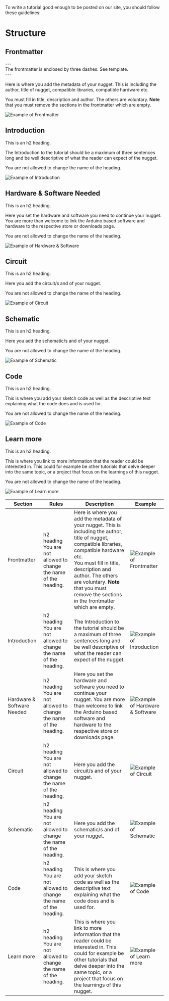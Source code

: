 To write a tutorial good enough to be posted on our site, you should follow these guidelines:

# Structure

## Frontmatter

\--- <br>
The frontmatter is enclosed by three dashes. See template.<br>
\---

Here is where you add the metadata of your nugget. This is including the author, title of nugget, compatible libraries, compatible hardware etc.

You must fill in title, description and author. The others are voluntary. **Note** that you must remove the sections in the frontmatter which are empty.

![Example of Frontmatter](assets/frontmatter.png)

## Introduction

This is an h2 heading.

The Introduction to the tutorial should be a maximum of three sentences long and be well descriptive of what the reader can expect of the nugget.

You are not allowed to change the name of the heading.

![Example of Introduction](assets/nug-intro.png)

## Hardware & Software Needed

This is an h2 heading.

Here you set the hardware and software you need to continue your nugget. You are more than welcome to link the Arduino based software and hardware to the respective store or downloads page.

You are not allowed to change the name of the heading.

![Example of Hardware & Software](assets/nug-hardware.png)

## Circuit

This is an h2 heading.

Here you add the circuit/s and of your nugget.

You are not allowed to change the name of the heading.

![Example of Circuit](assets/nug-circuit.png)

## Schematic

This is an h2 heading.

Here you add the schematic/s and of your nugget.

You are not allowed to change the name of the heading.

![Example of Schematic](assets/nug-schematic.png)

## Code

This is an h2 heading.

This is where you add your sketch code as well as the descriptive text explaining what the code does and is used for.

You are not allowed to change the name of the heading.

![Example of Code](assets/nug-code.png)

## Learn more

This is an h2 heading.

This is where you link to more information that the reader could be interested in. This could for example be other tutorials that delve deeper into the same topic, or a project that focus on the learnings of this nugget.

You are not allowed to change the name of the heading.

![Example of Learn more](assets/nug-learn.png)

|Section|Rules|Description|Example|
|-------|-----|-----------|-------|
|Frontmatter|h2 heading <br> You are not allowed to change the name of the heading.|Here is where you add the metadata of your nugget. This is including the author, title of nugget, compatible libraries, compatible hardware etc. <br>You must fill in title, description and author. The others are voluntary. **Note** that you must remove the sections in the frontmatter which are empty.|![Example of Frontmatter](assets/frontmatter.png)|
|Introduction|h2 heading <br> You are not allowed to change the name of the heading.|The Introduction to the tutorial should be a maximum of three sentences long and be well descriptive of what the reader can expect of the nugget.|![Example of Introduction](assets/nug-intro.png)|
|Hardware & Software Needed|h2 heading <br> You are not allowed to change the name of the heading.|Here you set the hardware and software you need to continue your nugget. You are more than welcome to link the Arduino based software and hardware to the respective store or downloads page.|![Example of Hardware & Software](assets/nug-hardware.png)|
|Circuit|h2 heading <br> You are not allowed to change the name of the heading.|Here you add the circuit/s and of your nugget.|![Example of Circuit](assets/nug-circuit.png)|
|Schematic|h2 heading <br> You are not allowed to change the name of the heading.|Here you add the schematic/s and of your nugget.|![Example of Schematic](assets/nug-schematic.png)|
|Code|h2 heading <br> You are not allowed to change the name of the heading.|This is where you add your sketch code as well as the descriptive text explaining what the code does and is used for.|![Example of Code](assets/nug-code.png)|
|Learn more|h2 heading <br> You are not allowed to change the name of the heading.|This is where you link to more information that the reader could be interested in. This could for example be other tutorials that delve deeper into the same topic, or a project that focus on the learnings of this nugget.|![Example of Learn more](assets/nug-learn.png)|